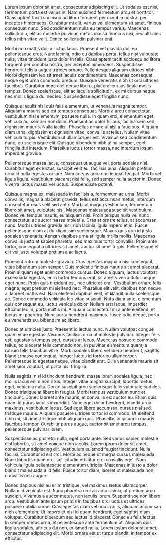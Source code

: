 ﻿

Lorem ipsum dolor sit amet, consectetur adipiscing elit. Ut sodales est nisi, fermentum porta est varius in. Nam euismod fermentum arcu et porttitor. Class aptent taciti sociosqu ad litora torquent per conubia nostra, per inceptos himenaeos. Curabitur mi elit, varius vel elementum sit amet, finibus consequat nunc. Sed condimentum nulla eu tempus varius. Maecenas sollicitudin, elit ac molestie pulvinar, metus massa rhoncus nisi, nec ultricies tellus nibh vitae velit. Donec sollicitudin pulvinar erat.

Morbi non mattis dui, a luctus lacus. Praesent vel gravida dui, eu pellentesque eros. Nunc lacinia, odio eu dapibus porta, tellus nisi vulputate nulla, vitae tincidunt justo dolor in felis. Class aptent taciti sociosqu ad litora torquent per conubia nostra, per inceptos himenaeos. Suspendisse hendrerit felis a augue ultrices ornare. Pellentesque aliquam ultrices nibh. Morbi dignissim leo sit amet iaculis condimentum. Maecenas consequat neque eget urna commodo pretium. Quisque venenatis nibh ut orci ultrices faucibus. Curabitur imperdiet neque libero, placerat cursus ligula mollis tempus. Donec scelerisque, elit ac iaculis sollicitudin, ex mi cursus neque, nec mollis ligula dui nec leo. Suspendisse eget fringilla nunc.

Quisque iaculis nisl quis felis elementum, ut venenatis magna tempor. Aliquam a mauris sed est tempus consequat. Morbi a arcu consectetur, vestibulum nisl elementum, posuere nulla. In quam orci, elementum eget vehicula ac, semper non dolor. Praesent ac dolor finibus, lacinia sem sed, dignissim mauris. Nulla facilisi. Phasellus ornare ut nisl a faucibus. Aliquam diam urna, dignissim et dignissim vitae, convallis at tellus. Nullam vitae vehicula turpis. Vestibulum ut ullamcorper est. Vivamus sed condimentum nunc, eu scelerisque elit. Quisque bibendum nibh ut mi semper, eget fringilla dui interdum. Phasellus luctus tortor massa, nec interdum ipsum imperdiet gravida.

Pellentesque massa lacus, consequat ut augue vel, porta sodales nisl. Curabitur eget ex luctus, suscipit velit eu, facilisis urna. Aliquam pretium urna id nulla egestas ornare. Nam cursus arcu non feugiat feugiat. Morbi vel ligula ligula. Vestibulum placerat nisi felis, sed semper nulla auctor in. Donec viverra luctus massa vel luctus. Suspendisse potenti.

Quisque magna ex, malesuada in facilisis a, fermentum ac urna. Morbi convallis, magna a placerat gravida, tellus est accumsan metus, interdum consectetur risus velit sed ante. Morbi at magna vestibulum, fermentum libero sit amet, vulputate nisi. Maecenas malesuada suscipit vestibulum. Donec vel tempus mauris, eu aliquam nisi. Proin tempus nulla vel nunc consectetur, ac auctor massa molestie. Cras at ornare tellus, at accumsan nunc. Morbi ultrices gravida nisi, non lacinia ligula imperdiet id. Fusce pellentesque diam at dui dignissim scelerisque. Mauris quis orci id justo sodales venenatis. Aenean dapibus urna at ligula mollis mollis. Maecenas convallis justo et sapien pharetra, sed maximus tortor convallis. Proin ante tortor, consequat a ultricies sit amet, auctor sit amet turpis. Pellentesque et elit vel justo volutpat pretium a ac lacus.

Praesent rutrum molestie gravida. Cras egestas magna a nisi consequat, vitae bibendum sem semper. Duis molestie finibus mauris sit amet placerat. Proin aliquam eget enim commodo cursus. Donec aliquam, lectus volutpat malesuada egestas, enim tortor tempus erat, sit amet viverra dolor neque eget nunc. Proin quis tincidunt est, nec ultricies erat. Vestibulum ornare felis magna, eget pretium mi eleifend nec. Phasellus elit velit, dapibus non neque a, laoreet mattis est. Nam eleifend dapibus velit, et blandit nulla scelerisque ac. Donec commodo vehicula leo vitae suscipit. Nulla diam ante, elementum quis consequat eu, luctus vehicula dolor. Nullam erat lacus, imperdiet efficitur leo in, porta mattis mi. Aliquam consectetur mi a ante eleifend, et luctus mi pharetra. Nunc porta hendrerit maximus. Fusce odio neque, porta eu venenatis eu, bibendum ac libero.

Donec at ultricies justo. Praesent id lectus nunc. Nullam volutpat congue quam vitae egestas. Vivamus facilisis urna ut molestie pulvinar. Integer felis est, egestas a tempus eget, cursus at lacus. Maecenas posuere commodo tellus, ac placerat felis commodo non. In pulvinar elementum quam, a rutrum felis faucibus vitae. Morbi sodales libero vel libero hendrerit, sagittis blandit massa consequat. Integer luctus id tortor eu ullamcorper. Pellentesque id egestas neque, vitae blandit erat. Duis venenatis mauris sit amet sem volutpat, ut porta nisl fringilla.

Nulla sagittis, nisl id tincidunt hendrerit, massa lorem sodales ligula, nec mollis lacus enim non risus. Integer vitae magna suscipit, lobortis metus eget, vehicula nulla. Donec suscipit arcu scelerisque felis vulputate sodales. Donec tristique at libero in feugiat. Morbi tempus vestibulum nunc et tincidunt. Donec laoreet ante mauris, et convallis est auctor eu. Etiam quis quam id purus iaculis imperdiet. Nunc eget dolor hendrerit, blandit urna maximus, vestibulum lectus. Sed eget libero accumsan, cursus nisl sed, tristique mauris. Aliquam posuere ultrices tortor id commodo. Ut eleifend nibh mi, sit amet tristique nibh aliquam quis. Phasellus id ipsum in mauris faucibus tempor. Curabitur purus augue, auctor sit amet arcu tempus, pellentesque pulvinar lorem.

Suspendisse ac pharetra nulla, eget porta ante. Sed varius sapien molestie nisl lobortis, sit amet congue nibh iaculis. Lorem ipsum dolor sit amet, consectetur adipiscing elit. Vestibulum euismod feugiat tincidunt. Nulla facilisi. Curabitur id elit orci. Morbi ac neque ut magna cursus malesuada. Nunc lobortis quam orci, sollicitudin efficitur orci convallis eget. Nam vehicula ligula pellentesque elementum ultrices. Maecenas in justo a dolor blandit malesuada a id felis. Fusce tortor diam, laoreet ut malesuada non, convallis nec augue.

Donec dapibus nisl eu enim tristique, vel maximus metus ullamcorper. Nullam id vehicula est. Nunc pharetra orci ac arcu lacinia, at pretium arcu suscipit. Vivamus a auctor metus, non iaculis lorem. Suspendisse non libero arcu. Vestibulum ante ipsum primis in faucibus orci luctus et ultrices posuere cubilia curae; Cras egestas diam vel orci iaculis, aliquam accumsan nibh elementum. Ut imperdiet nisl id quam hendrerit, eget sagittis diam volutpat. Curabitur bibendum sed lectus id placerat. Donec eu felis lectus. In semper metus urna, et pellentesque ante fermentum ut. Aliquam quis ligula sodales, ultrices dui non, euismod nulla. Lorem ipsum dolor sit amet, consectetur adipiscing elit. Morbi ornare est ut turpis blandit, in tempor ex efficitur. 
